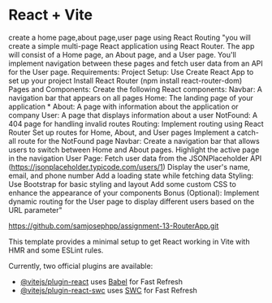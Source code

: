 # React + Vite


create a home page,about page,user page using React Routing
"you will create a simple multi-page React application using React Router. 
The app will consist of a Home page, an About page, and a User page. 
You'll implement navigation between these pages and fetch user data from an API for the User page. 
Requirements: 
Project Setup: Use Create React App to set up your project 
Install React Router (npm install react-router-dom) 
Pages and Components: 
Create the following React components: 
Navbar: A navigation bar that appears on all pages 
Home: The landing page of your application              *
About: A page with information about the application or company 
User: A page that displays information about a user 
NotFound: A 404 page for handling invalid routes 
Routing: Implement routing using React Router Set up routes for Home, About, and User pages 
Implement a catch-all route for the NotFound page 
Navbar: Create a navigation bar that allows users to switch between Home and About pages. Highlight the active page in the navigation 
User Page: Fetch user data from the JSONPlaceholder API (https://jsonplaceholder.typicode.com/users/1) 
Display the user's name, email, and phone number Add a loading state while fetching data 
Styling: Use Bootstrap for basic styling and layout Add some custom CSS to enhance the appearance of your components 
Bonus (Optional): Implement dynamic routing for the User page to display different users based on the URL parameter"


 
 https://github.com/samjosephpp/assignment-13-RouterApp.git


This template provides a minimal setup to get React working in Vite with HMR and some ESLint rules.

Currently, two official plugins are available:

- [@vitejs/plugin-react](https://github.com/vitejs/vite-plugin-react/blob/main/packages/plugin-react/README.md) uses [Babel](https://babeljs.io/) for Fast Refresh
- [@vitejs/plugin-react-swc](https://github.com/vitejs/vite-plugin-react-swc) uses [SWC](https://swc.rs/) for Fast Refresh
